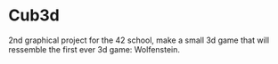 # Cub3d
2nd graphical project for the 42 school, make a small 3d game that will ressemble the first ever 3d game: Wolfenstein.
